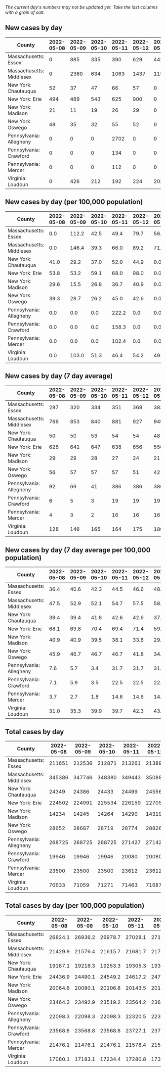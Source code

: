 _The current day's numbers may not be updated yet. Take the last columns with a grain of salt._
## New cases by day

| County | 2022-05-08 | 2022-05-09 | 2022-05-10 | 2022-05-11 | 2022-05-12 | 2022-05-13 | 2022-05-14 |
| --- | --- | --- | --- | --- | --- | --- | --- |
| Massachusetts: Essex | 0 | 885 | 335 | 390 | 629 | 442 |  |
| Massachusetts: Middlesex | 0 | 2360 | 634 | 1063 | 1437 | 1152 |  |
| New York: Chautauqua | 52 | 37 | 47 | 66 | 57 | 0 |  |
| New York: Erie | 494 | 489 | 543 | 625 | 900 | 0 |  |
| New York: Madison | 21 | 11 | 19 | 26 | 29 | 0 |  |
| New York: Oswego | 48 | 35 | 32 | 55 | 52 | 0 |  |
| Pennsylvania: Allegheny | 0 | 0 | 0 | 2702 | 0 | 0 |  |
| Pennsylvania: Crawford | 0 | 0 | 0 | 134 | 0 | 0 |  |
| Pennsylvania: Mercer | 0 | 0 | 0 | 112 | 0 | 0 |  |
| Virginia: Loudoun | 0 | 426 | 212 | 192 | 224 | 203 |  |

## New cases by day (per 100,000 population)

| County | 2022-05-08 | 2022-05-09 | 2022-05-10 | 2022-05-11 | 2022-05-12 | 2022-05-13 | 2022-05-14 |
| --- | --- | --- | --- | --- | --- | --- | --- |
| Massachusetts: Essex | 0.0 | 112.2 | 42.5 | 49.4 | 79.7 | 56.0 |  |
| Massachusetts: Middlesex | 0.0 | 146.4 | 39.3 | 66.0 | 89.2 | 71.5 |  |
| New York: Chautauqua | 41.0 | 29.2 | 37.0 | 52.0 | 44.9 | 0.0 |  |
| New York: Erie | 53.8 | 53.2 | 59.1 | 68.0 | 98.0 | 0.0 |  |
| New York: Madison | 29.6 | 15.5 | 26.8 | 36.7 | 40.9 | 0.0 |  |
| New York: Oswego | 39.3 | 28.7 | 26.2 | 45.0 | 42.6 | 0.0 |  |
| Pennsylvania: Allegheny | 0.0 | 0.0 | 0.0 | 222.2 | 0.0 | 0.0 |  |
| Pennsylvania: Crawford | 0.0 | 0.0 | 0.0 | 158.3 | 0.0 | 0.0 |  |
| Pennsylvania: Mercer | 0.0 | 0.0 | 0.0 | 102.4 | 0.0 | 0.0 |  |
| Virginia: Loudoun | 0.0 | 103.0 | 51.3 | 46.4 | 54.2 | 49.1 |  |

## New cases by day (7 day average)

| County | 2022-05-08 | 2022-05-09 | 2022-05-10 | 2022-05-11 | 2022-05-12 | 2022-05-13 | 2022-05-14 |
| --- | --- | --- | --- | --- | --- | --- | --- |
| Massachusetts: Essex | 287 | 320 | 334 | 351 | 368 | 383 |  |
| Massachusetts: Middlesex | 766 | 853 | 840 | 881 | 927 | 949 |  |
| New York: Chautauqua | 50 | 50 | 53 | 54 | 54 | 48 |  |
| New York: Erie | 626 | 641 | 647 | 638 | 656 | 550 |  |
| New York: Madison | 29 | 29 | 28 | 27 | 24 | 21 |  |
| New York: Oswego | 56 | 57 | 57 | 57 | 51 | 42 |  |
| Pennsylvania: Allegheny | 92 | 69 | 41 | 386 | 386 | 386 |  |
| Pennsylvania: Crawford | 6 | 5 | 3 | 19 | 19 | 19 |  |
| Pennsylvania: Mercer | 4 | 3 | 2 | 16 | 16 | 16 |  |
| Virginia: Loudoun | 128 | 146 | 165 | 164 | 175 | 180 |  |

## New cases by day (7 day average per 100,000 population)

| County | 2022-05-08 | 2022-05-09 | 2022-05-10 | 2022-05-11 | 2022-05-12 | 2022-05-13 | 2022-05-14 |
| --- | --- | --- | --- | --- | --- | --- | --- |
| Massachusetts: Essex | 36.4 | 40.6 | 42.3 | 44.5 | 46.6 | 48.5 |  |
| Massachusetts: Middlesex | 47.5 | 52.9 | 52.1 | 54.7 | 57.5 | 58.9 |  |
| New York: Chautauqua | 39.4 | 39.4 | 41.8 | 42.6 | 42.6 | 37.8 |  |
| New York: Erie | 68.1 | 69.8 | 70.4 | 69.4 | 71.4 | 59.9 |  |
| New York: Madison | 40.9 | 40.9 | 39.5 | 38.1 | 33.8 | 29.6 |  |
| New York: Oswego | 45.9 | 46.7 | 46.7 | 46.7 | 41.8 | 34.4 |  |
| Pennsylvania: Allegheny | 7.6 | 5.7 | 3.4 | 31.7 | 31.7 | 31.7 |  |
| Pennsylvania: Crawford | 7.1 | 5.9 | 3.5 | 22.5 | 22.5 | 22.5 |  |
| Pennsylvania: Mercer | 3.7 | 2.7 | 1.8 | 14.6 | 14.6 | 14.6 |  |
| Virginia: Loudoun | 31.0 | 35.3 | 39.9 | 39.7 | 42.3 | 43.5 |  |

## Total cases by day

| County | 2022-05-08 | 2022-05-09 | 2022-05-10 | 2022-05-11 | 2022-05-12 | 2022-05-13 | 2022-05-14 |
| --- | --- | --- | --- | --- | --- | --- | --- |
| Massachusetts: Essex | 211651 | 212536 | 212871 | 213261 | 213890 | 214332 |  |
| Massachusetts: Middlesex | 345386 | 347746 | 348380 | 349443 | 350880 | 352032 |  |
| New York: Chautauqua | 24349 | 24386 | 24433 | 24499 | 24556 | 24556 |  |
| New York: Erie | 224502 | 224991 | 225534 | 226159 | 227059 | 227059 |  |
| New York: Madison | 14234 | 14245 | 14264 | 14290 | 14319 | 14319 |  |
| New York: Oswego | 28652 | 28687 | 28719 | 28774 | 28826 | 28826 |  |
| Pennsylvania: Allegheny | 268725 | 268725 | 268725 | 271427 | 271427 | 271427 |  |
| Pennsylvania: Crawford | 19946 | 19946 | 19946 | 20080 | 20080 | 20080 |  |
| Pennsylvania: Mercer | 23500 | 23500 | 23500 | 23612 | 23612 | 23612 |  |
| Virginia: Loudoun | 70633 | 71059 | 71271 | 71463 | 71687 | 71890 |  |

## Total cases by day (per 100,000 population)

| County | 2022-05-08 | 2022-05-09 | 2022-05-10 | 2022-05-11 | 2022-05-12 | 2022-05-13 | 2022-05-14 |
| --- | --- | --- | --- | --- | --- | --- | --- |
| Massachusetts: Essex | 26824.1 | 26936.2 | 26978.7 | 27028.1 | 27107.8 | 27163.8 |  |
| Massachusetts: Middlesex | 21429.9 | 21576.4 | 21615.7 | 21681.7 | 21770.8 | 21842.3 |  |
| New York: Chautauqua | 19187.1 | 19216.3 | 19253.3 | 19305.3 | 19350.2 | 19350.2 |  |
| New York: Erie | 24436.9 | 24490.1 | 24549.2 | 24617.2 | 24715.2 | 24715.2 |  |
| New York: Madison | 20064.6 | 20080.1 | 20106.8 | 20143.5 | 20184.4 | 20184.4 |  |
| New York: Oswego | 23464.3 | 23492.9 | 23519.2 | 23564.2 | 23606.8 | 23606.8 |  |
| Pennsylvania: Allegheny | 22098.3 | 22098.3 | 22098.3 | 22320.5 | 22320.5 | 22320.5 |  |
| Pennsylvania: Crawford | 23568.8 | 23568.8 | 23568.8 | 23727.1 | 23727.1 | 23727.1 |  |
| Pennsylvania: Mercer | 21476.1 | 21476.1 | 21476.1 | 21578.4 | 21578.4 | 21578.4 |  |
| Virginia: Loudoun | 17080.1 | 17183.1 | 17234.4 | 17280.8 | 17335.0 | 17384.1 |  |
